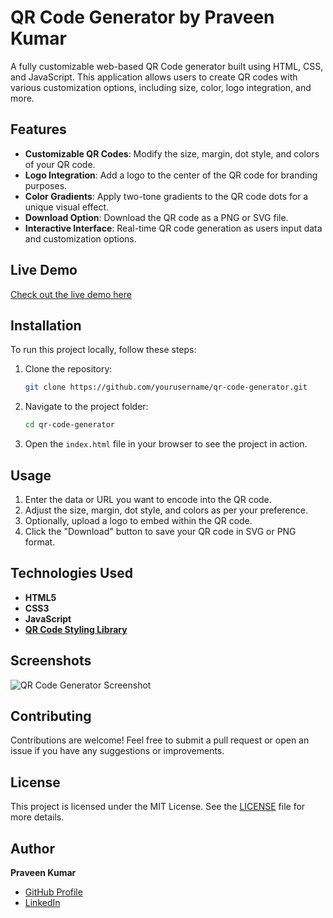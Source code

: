 # QR Code Generator by Praveen Kumar

A fully customizable web-based QR Code generator built using HTML, CSS, and JavaScript. This application allows users to create QR codes with various customization options, including size, color, logo integration, and more.

## Features

- **Customizable QR Codes**: Modify the size, margin, dot style, and colors of your QR code.
- **Logo Integration**: Add a logo to the center of the QR code for branding purposes.
- **Color Gradients**: Apply two-tone gradients to the QR code dots for a unique visual effect.
- **Download Option**: Download the QR code as a PNG or SVG file.
- **Interactive Interface**: Real-time QR code generation as users input data and customization options.

## Live Demo

[Check out the live demo here](#)

## Installation

To run this project locally, follow these steps:

1. Clone the repository:
    ```bash
    git clone https://github.com/yourusername/qr-code-generator.git
    ```

2. Navigate to the project folder:
    ```bash
    cd qr-code-generator
    ```

3. Open the `index.html` file in your browser to see the project in action.

## Usage

1. Enter the data or URL you want to encode into the QR code.
2. Adjust the size, margin, dot style, and colors as per your preference.
3. Optionally, upload a logo to embed within the QR code.
4. Click the "Download" button to save your QR code in SVG or PNG format.

## Technologies Used

- **HTML5**
- **CSS3**
- **JavaScript**
- **[QR Code Styling Library](https://github.com/kozakdenys/qr-code-styling)**

## Screenshots

![QR Code Generator Screenshot](path-to-screenshot.png)

## Contributing

Contributions are welcome! Feel free to submit a pull request or open an issue if you have any suggestions or improvements.

## License

This project is licensed under the MIT License. See the [LICENSE](LICENSE) file for more details.

## Author

**Praveen Kumar**

- [GitHub Profile](https://github.com/yourusername)
- [LinkedIn](https://www.linkedin.com/in/yourusername)

